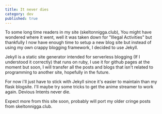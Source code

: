 ```yaml
---
title: It never dies
category: dev
published: true
---
```


To some long time readers in my site (skeltonnigga.club), You might have wondered where it went, well it was taken down for "Illegal Activities"
but thankfully I now have enough time to setup a new blog site but instead of using my own crappy blogging framework, I decided to use Jekyll.


Jekyll is a static site generator intended for serverless blogging (If I understood it correctly) that runs on ruby, I use it for github pages at the moment
but soon, I will transfer all the posts and blogs that isn't related to programming to another site, hopefully in the future. 

For now i'll just have to stick with Jekyll since it's easier to maintain than my flask blogsite. I'll maybe try some tricks to get the anime streamer to work
again. Devious Intents never die.


Expect more from this site soon, probably will port my older cringe posts from skeltonnigga.club.
